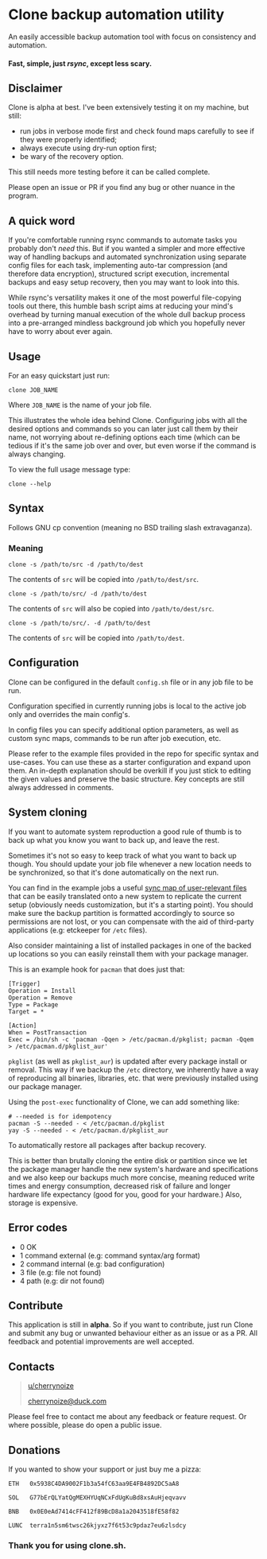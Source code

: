 # Clone backup automation utility

An easily accessible backup automation tool with focus on consistency
and automation. 

#### Fast, simple, just *rsync*, except less scary.

## Disclaimer

Clone is alpha at best. I've been extensively testing it on my
machine, but still:
- run jobs in verbose mode first and check found maps carefully to
see if they were properly identified;
- always execute using dry-run option first;
- be wary of the recovery option.

This still needs more testing before it can be called complete.

Please open an issue or PR if you find any bug or other nuance in the
program.

## A quick word

If you're comfortable running rsync commands to automate tasks
you probably don't *need* this. But if you wanted a
simpler and more effective way of handling backups and
automated synchronization using separate config files for each task,
implementing auto-tar compression (and therefore data encryption),
structured script execution, incremental backups and easy setup
recovery, then you may want to look into this.

While rsync's versatility makes it one of the most
powerful file-copying tools out there, this humble bash script
aims at reducing your mind's overhead by turning manual execution
of the whole dull backup process into a pre-arranged mindless
background job which you hopefully never have to worry about
ever again.

## Usage

For an easy quickstart just run:

    clone JOB_NAME

Where `JOB_NAME` is the name of your job file.

This illustrates the whole idea behind Clone. Configuring jobs with
all the desired options and commands so you can later just call them
by their name, not worrying about re-defining options each time
(which can be tedious if it's the same job over and over, but even
worse if the command is always changing.

To view the full usage message type:

    clone --help

## Syntax

Follows GNU cp convention (meaning no BSD trailing slash
extravaganza).

### Meaning

    clone -s /path/to/src -d /path/to/dest

The contents of `src` will be copied into `/path/to/dest/src`.

    clone -s /path/to/src/ -d /path/to/dest

The contents of `src` will also be copied into `/path/to/dest/src`.

    clone -s /path/to/src/. -d /path/to/dest

The contents of `src` will be copied into `/path/to/dest`.

## Configuration

Clone can be configured in the default `config.sh` file
or in any job file to be run.

Configuration specified in currently running jobs is local to the
active job only and overrides the main config's.

In config files you can specify additional option parameters, as
well as custom sync maps, commands to be run after job execution,
etc.

Please refer to the example files provided in the repo for specific
syntax and use-cases. You can use these as a starter configuration
and expand upon
them. An in-depth explanation should be overkill if you just stick
to editing the given
values and preserve the basic structure. Key concepts are still
always addressed in comments.

## System cloning

If you want to automate system reproduction a good rule of thumb
is to back up what you know you want to back up, and leave the rest.

Sometimes it's not so easy to keep track of what you want to back
up though. You should update your job file whenever a new location
needs to be synchronized, so that it's done automatically on the next
run.

You can find in the example jobs a useful [sync map of user-relevant
files](jobs/sync.sh) that can be easily translated onto a new system to
replicate the current setup (obviously needs customization, but it's
a starting point). You should make sure the backup partition
is formatted accordingly to source so permissions are not lost,
or you can compensate with the aid of third-party applications (e.g:
etckeeper for `/etc` files).

Also consider maintaining a list of installed packages in one of the
backed up locations so you can easily reinstall them with your
package manager.

This is an example hook for `pacman` that does just that:

    [Trigger]
    Operation = Install
    Operation = Remove
    Type = Package
    Target = *

    [Action]
    When = PostTransaction
    Exec = /bin/sh -c 'pacman -Qqen > /etc/pacman.d/pkglist; pacman -Qqem > /etc/pacman.d/pkglist_aur'

`pkglist` (as well as `pkglist_aur`) is updated after every package
install or removal. This way if we backup the `/etc` directory, we
inherently have a way of reproducing all binaries, libraries, etc. that
were previously installed using our package manager.

Using the `post-exec` functionality of Clone, we can add something
like:

    # --needed is for idempotency
    pacman -S --needed - < /etc/pacman.d/pkglist
    yay -S --needed - < /etc/pacman.d/pkglist_aur

To automatically restore all packages after backup recovery.

This is better than brutally cloning the entire disk or partition
since we let the package manager handle the new system's hardware
and specifications and we also keep our backups much more concise,
meaning reduced write times and energy consumption, decreased risk
of failure and longer hardware life expectancy (good for you, good
for your hardware.) Also, storage is expensive.

## Error codes

- 0 OK
- 1 command external (e.g: command syntax/arg format)
- 2 command internal (e.g: bad configuration)
- 3 file (e.g: file not found)
- 4 path (e.g: dir not found)

## Contribute

This application is still in **alpha**. So if you want to
contribute, just run Clone and submit any bug or unwanted
behaviour either as an issue or as a PR. All feedback and
potential improvements are well accepted.

## Contacts

> [u/cherrynoize](https://www.reddit.com/user/cherrynoize)
>
> [cherrynoize@duck.com](mailto:cherrynoize@duck.com)

Please feel free to contact me about any feedback or feature
request. Or where possible, please do open a public issue. 

## Donations

If you wanted to show your support or just buy me a pizza:

    ETH   0x5938C4DA9002F1b3a54fC63aa9E4FB4892DC5aA8

    SOL   G77bErQLYatQgMEXHYUqNCxFdUgKuBd8xsAuHjeqvavv

    BNB   0x0E0eAd7414cFF412f89BcD8a1a2043518fE58f82

    LUNC  terra1n5sm6twsc26kjyxz7f6t53c9pdaz7eu6zlsdcy

### Thank you for using clone.sh.
